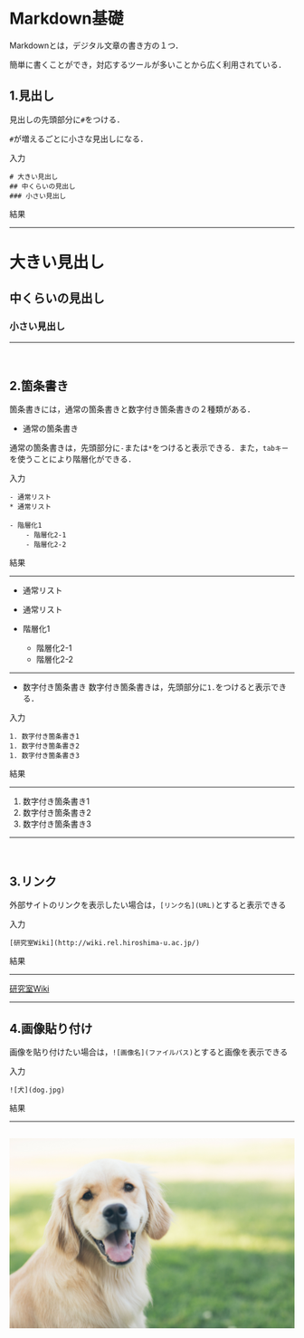 # Markdown基礎
Markdownとは，デジタル文章の書き方の１つ．

簡単に書くことができ，対応するツールが多いことから広く利用されている．

## 1.見出し
見出しの先頭部分に`#`をつける．

`#`が増えるごとに小さな見出しになる．

入力
```
# 大きい見出し
## 中くらいの見出し
### 小さい見出し
```

結果

---
# 大きい見出し
## 中くらいの見出し
### 小さい見出し
---

<br>

## 2.箇条書き
箇条書きには，通常の箇条書きと数字付き箇条書きの２種類がある．

- 通常の箇条書き

通常の箇条書きは，先頭部分に`-`または`*`をつけると表示できる．また，`tabキー`を使うことにより階層化ができる．

入力
```
- 通常リスト
* 通常リスト

- 階層化1
    - 階層化2-1
    - 階層化2-2
```

結果

---
- 通常リスト
- 通常リスト

- 階層化1
    - 階層化2-1
    - 階層化2-2
---

- 数字付き箇条書き
数字付き箇条書きは，先頭部分に`1.`をつけると表示できる．

入力
```
1. 数字付き箇条書き1
1. 数字付き箇条書き2
1. 数字付き箇条書き3
```

結果

---
1. 数字付き箇条書き1
1. 数字付き箇条書き2
1. 数字付き箇条書き3
---

<br>

## 3.リンク
外部サイトのリンクを表示したい場合は，`[リンク名](URL)`とすると表示できる

入力
```
[研究室Wiki](http://wiki.rel.hiroshima-u.ac.jp/)
```

結果

---
[研究室Wiki](http://wiki.rel.hiroshima-u.ac.jp/)

---

## 4.画像貼り付け

画像を貼り付けたい場合は，`![画像名](ファイルパス)`とすると画像を表示できる

入力
```
![犬](dog.jpg)
```

結果

---
![犬](dog.jpg)
---